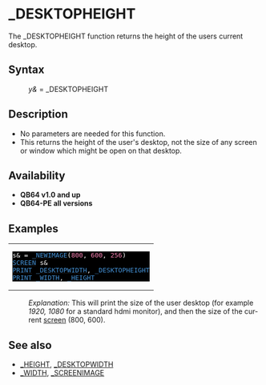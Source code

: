 <style>pre.codeide, pre.outputfixed, .outputcrt0 { background-color: #000 !important; color: #FFF !important; }</style><!DOCTYPE html>
<html class="client-nojs" dir="ltr" lang="en">
<head>
<title>_DESKTOPHEIGHT - QB64 Phoenix Edition Wiki</title>
</head>
<body class="mediawiki ltr sitedir-ltr mw-hide-empty-elt ns-0 ns-subject page-DESKTOPHEIGHT rootpage-DESKTOPHEIGHT skin-vector action-view skin-vector-legacy vector-feature-language-in-header-enabled vector-feature-language-in-main-page-header-disabled vector-feature-language-alert-in-sidebar-disabled vector-feature-sticky-header-disabled vector-feature-sticky-header-edit-disabled vector-feature-table-of-contents-disabled vector-feature-visual-enhancement-next-disabled">
<div class="mw-body" id="content" role="main">
<a id="top"></a>
<h1 class="firstHeading mw-first-heading" id="firstHeading">_DESKTOPHEIGHT</h1>
<div class="vector-body" id="bodyContent">
<div class="mw-body-content mw-content-ltr" dir="ltr" id="mw-content-text" lang="en"><div class="mw-parser-output"><p>The <a class="mw-selflink selflink">_DESKTOPHEIGHT</a> function returns the height of the users current desktop.
</p>
<h2><span class="mw-headline" id="Syntax">Syntax</span></h2>
<dl><dd><i>y&amp;</i> = <a class="mw-selflink selflink">_DESKTOPHEIGHT</a></dd></dl>
<p>
</p>
<h2><span class="mw-headline" id="Description">Description</span></h2>
<ul><li>No parameters are needed for this function.</li>
<li>This returns the height of the user's desktop, not the size of any screen or window which might be open on that desktop.</li></ul>
<p>
</p>
<h2><span class="mw-headline" id="Availability">Availability</span></h2>
<ul><li><b>QB64 v1.0 and up</b></li>
<li><b>QB64-PE all versions</b></li></ul>
<p>
</p>
<h2><span class="mw-headline" id="Examples">Examples</span></h2>
<table cellpadding="15px" width="100%">
<tbody><tr>
<td><pre class="codeide">s&amp; = <a href="NEWIMAGE" title="NEWIMAGE"><span style="color:#4593D8;">_NEWIMAGE</span></a>(<span style="color:#F580B1;">800</span>, <span style="color:#F580B1;">600</span>, <span style="color:#F580B1;">256</span>)
<a href="SCREEN" title="SCREEN"><span style="color:#4593D8;">SCREEN</span></a> s&amp;
<a href="PRINT" title="PRINT"><span style="color:#4593D8;">PRINT</span></a> <a href="DESKTOPWIDTH" title="DESKTOPWIDTH"><span style="color:#4593D8;">_DESKTOPWIDTH</span></a>, <a class="mw-selflink selflink"><span style="color:#4593D8;">_DESKTOPHEIGHT</span></a>
<a href="PRINT" title="PRINT"><span style="color:#4593D8;">PRINT</span></a> <a href="WIDTH_(function)" title="WIDTH (function)"><span style="color:#4593D8;">_WIDTH</span></a>, <a href="HEIGHT" title="HEIGHT"><span style="color:#4593D8;">_HEIGHT</span></a>
</pre>
</td></tr></tbody></table>
<dl><dd><i>Explanation:</i> This will print the size of the user desktop (for example <i>1920, 1080</i> for a standard hdmi monitor), and then the size of the current <a href="SCREEN" title="SCREEN">screen</a> (800, 600).</dd></dl>
<p>
</p>
<h2><span class="mw-headline" id="See_also">See also</span></h2>
<ul><li><a href="HEIGHT" title="HEIGHT">_HEIGHT</a>, <a href="DESKTOPWIDTH" title="DESKTOPWIDTH">_DESKTOPWIDTH</a></li>
<li><a href="WIDTH" title="WIDTH">_WIDTH</a>, <a href="SCREENIMAGE" title="SCREENIMAGE">_SCREENIMAGE</a></li></ul>
<p>
</p>
<!-- 
NewPP limit report
Cached time: 20240715062317
Cache expiry: 86400
Reduced expiry: false
Complications: [show‐toc]
CPU time usage: 0.031 seconds
Real time usage: 0.059 seconds
Preprocessor visited node count: 105/1000000
Post‐expand include size: 1283/2097152 bytes
Template argument size: 173/2097152 bytes
Highest expansion depth: 3/100
Expensive parser function count: 0/100
Unstrip recursion depth: 0/20
Unstrip post‐expand size: 0/5000000 bytes
-->
<!--
Transclusion expansion time report (%,ms,calls,template)
100.00%   44.925      1 -total
 40.50%   18.193      1 Template:PageSeeAlso
  7.26%    3.260      1 Template:PageSyntax
  6.62%    2.975      8 Template:Cl
  6.51%    2.925      1 Template:PageNavigation
  5.94%    2.668      3 Template:Text
  5.45%    2.446      1 Template:PageExamples
  5.35%    2.405      1 Template:CodeStart
  5.25%    2.359      1 Template:PageAvailability
  5.07%    2.276      1 Template:CodeEnd
-->
<!-- Saved in parser cache with key qb64pnix_mw19894-mwmb_:pcache:idhash:114-0!canonical and timestamp 20240715062317 and revision id 8305.
 -->
</div>
</div>
</div>
</div>
</body>
</html>